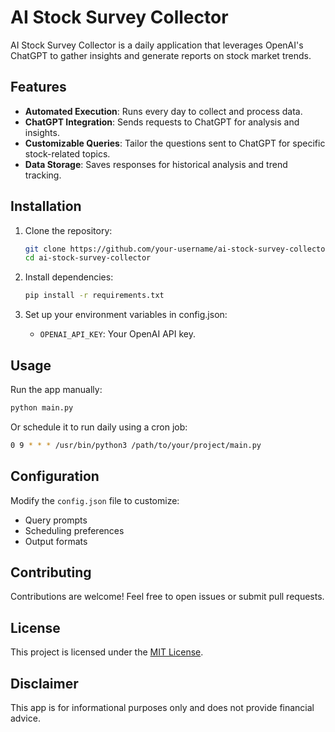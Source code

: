 # AI Stock Survey Collector

AI Stock Survey Collector is a daily application that leverages OpenAI's ChatGPT to gather insights and generate reports on stock market trends.

## Features

- **Automated Execution**: Runs every day to collect and process data.
- **ChatGPT Integration**: Sends requests to ChatGPT for analysis and insights.
- **Customizable Queries**: Tailor the questions sent to ChatGPT for specific stock-related topics.
- **Data Storage**: Saves responses for historical analysis and trend tracking.

## Installation

1. Clone the repository:
    ```bash
    git clone https://github.com/your-username/ai-stock-survey-collector.git
    cd ai-stock-survey-collector
    ```

2. Install dependencies:
    ```bash
    pip install -r requirements.txt
    ```

3. Set up your environment variables in config.json:
    - `OPENAI_API_KEY`: Your OpenAI API key.

## Usage

Run the app manually:
```bash
python main.py
```

Or schedule it to run daily using a cron job:
```bash
0 9 * * * /usr/bin/python3 /path/to/your/project/main.py
```

## Configuration

Modify the `config.json` file to customize:
- Query prompts
- Scheduling preferences
- Output formats

## Contributing

Contributions are welcome! Feel free to open issues or submit pull requests.

## License

This project is licensed under the [MIT License](LICENSE).

## Disclaimer

This app is for informational purposes only and does not provide financial advice.